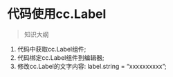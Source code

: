 # 代码使用cc.Label

> 知识大纲
1. 代码中获取cc.Label组件;
2. 代码绑定cc.Label组件到编辑器;
3. 修改cc.Label的文字内容:  label.string = “xxxxxxxxxx”;
